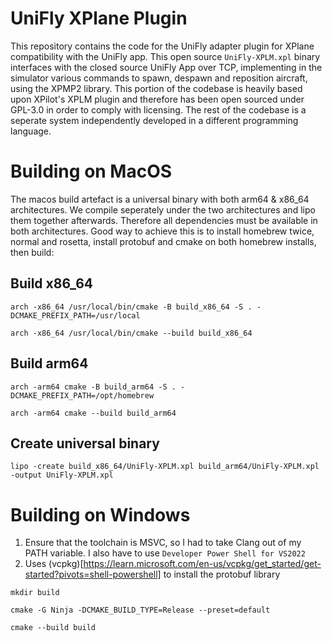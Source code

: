# UniFly XPlane Plugin
This repository contains the code for the UniFly adapter plugin for XPlane compatibility with the UniFly app. This open source `UniFly-XPLM.xpl` binary interfaces with the closed source UniFly App over TCP, implementing in the simulator various commands to spawn, despawn and reposition aircraft, using the XPMP2 library. This portion of the codebase is heavily based upon XPilot's XPLM plugin and therefore has been open sourced under GPL-3.0 in order to comply with licensing. The rest of the codebase is a seperate system independently developed in a different programming language.

# Building on MacOS
The macos build artefact is a universal binary with both arm64 & x86_64 architectures. We compile seperately under the two architectures and lipo them together afterwards. Therefore all dependencies must be available in both architectures. Good way to achieve this is to install homebrew twice, normal and rosetta, install protobuf and cmake on both homebrew installs, then build:

## Build x86_64
`arch -x86_64 /usr/local/bin/cmake -B build_x86_64 -S . -DCMAKE_PREFIX_PATH=/usr/local`

`arch -x86_64 /usr/local/bin/cmake --build build_x86_64`

## Build arm64
`arch -arm64 cmake -B build_arm64 -S . -DCMAKE_PREFIX_PATH=/opt/homebrew`

`arch -arm64 cmake --build build_arm64`

## Create universal binary
`lipo -create build_x86_64/UniFly-XPLM.xpl build_arm64/UniFly-XPLM.xpl -output UniFly-XPLM.xpl`

# Building on Windows
1. Ensure that the toolchain is MSVC, so I had to take Clang out of my PATH variable. I also have to use `Developer Power Shell for VS2022`
2. Uses (vcpkg)[https://learn.microsoft.com/en-us/vcpkg/get_started/get-started?pivots=shell-powershell] to install the protobuf library


`mkdir build`

`cmake -G Ninja -DCMAKE_BUILD_TYPE=Release --preset=default`

`cmake --build build`
